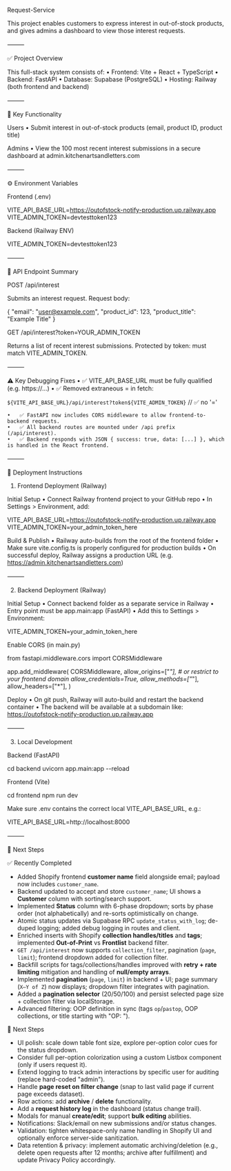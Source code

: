 Request-Service

This project enables customers to express interest in out-of-stock products, and gives admins a dashboard to view those interest requests.

⸻

✅ Project Overview

This full-stack system consists of:
	•	Frontend: Vite + React + TypeScript
	•	Backend: FastAPI
	•	Database: Supabase (PostgreSQL)
	•	Hosting: Railway (both frontend and backend)

⸻

🔧 Key Functionality

Users
	•	Submit interest in out-of-stock products (email, product ID, product title)

Admins
	•	View the 100 most recent interest submissions in a secure dashboard at admin.kitchenartsandletters.com

⸻

⚙️ Environment Variables

Frontend (.env)

VITE_API_BASE_URL=https://outofstock-notify-production.up.railway.app
VITE_ADMIN_TOKEN=devtesttoken123

Backend (Railway ENV)

VITE_ADMIN_TOKEN=devtesttoken123


⸻

🔁 API Endpoint Summary

POST /api/interest

Submits an interest request.
Request body:

{
  "email": "user@example.com",
  "product_id": 123,
  "product_title": "Example Title"
}

GET /api/interest?token=YOUR_ADMIN_TOKEN

Returns a list of recent interest submissions.
Protected by token: must match VITE_ADMIN_TOKEN.

⸻

⚠️ Key Debugging Fixes
	•	✅ VITE_API_BASE_URL must be fully qualified (e.g. https://...)
	•	✅ Removed extraneous = in fetch:

`${VITE_API_BASE_URL}/api/interest?token${VITE_ADMIN_TOKEN}` // ✅ no '='


	•	✅ FastAPI now includes CORS middleware to allow frontend-to-backend requests.
	•	✅ All backend routes are mounted under /api prefix (/api/interest).
	•	✅ Backend responds with JSON { success: true, data: [...] }, which is handled in the React frontend.

⸻

🚀 Deployment Instructions

1. Frontend Deployment (Railway)

Initial Setup
	•	Connect Railway frontend project to your GitHub repo
	•	In Settings > Environment, add:

VITE_API_BASE_URL=https://outofstock-notify-production.up.railway.app
VITE_ADMIN_TOKEN=your_admin_token_here



Build & Publish
	•	Railway auto-builds from the root of the frontend folder
	•	Make sure vite.config.ts is properly configured for production builds
	•	On successful deploy, Railway assigns a production URL (e.g. https://admin.kitchenartsandletters.com)

⸻

2. Backend Deployment (Railway)

Initial Setup
	•	Connect backend folder as a separate service in Railway
	•	Entry point must be app.main:app (FastAPI)
	•	Add this to Settings > Environment:

VITE_ADMIN_TOKEN=your_admin_token_here



Enable CORS (in main.py)

from fastapi.middleware.cors import CORSMiddleware

app.add_middleware(
    CORSMiddleware,
    allow_origins=["*"],  # or restrict to your frontend domain
    allow_credentials=True,
    allow_methods=["*"],
    allow_headers=["*"],
)

Deploy
	•	On git push, Railway will auto-build and restart the backend container
	•	The backend will be available at a subdomain like:
https://outofstock-notify-production.up.railway.app

⸻

3. Local Development

Backend (FastAPI)

cd backend
uvicorn app.main:app --reload

Frontend (Vite)

cd frontend
npm run dev

Make sure .env contains the correct local VITE_API_BASE_URL, e.g.:

VITE_API_BASE_URL=http://localhost:8000


⸻

🧩 Next Steps

✅ Recently Completed
- Added Shopify frontend **customer name** field alongside email; payload now includes `customer_name`.
- Backend updated to accept and store `customer_name`; UI shows a **Customer** column with sorting/search support.
- Implemented **Status** column with 6-phase dropdown; sorts by phase order (not alphabetically) and re-sorts optimistically on change.
- Atomic status updates via Supabase RPC `update_status_with_log`; de-duped logging; added debug logging in routes and client.
- Enriched inserts with Shopify **collection handles/titles** and **tags**; implemented **Out-of-Print** vs **Frontlist** backend filter.
- `GET /api/interest` now supports `collection_filter`, pagination (`page`, `limit`); frontend dropdown added for collection filter.
- Backfill scripts for tags/collections/handles improved with **retry + rate limiting** mitigation and handling of **null/empty arrays**.
- Implemented **pagination** (`page`, `limit`) in backend + UI; page summary (`X–Y of Z`) now displays; dropdown filter integrates with pagination.
- Added a **pagination selector** (20/50/100) and persist selected page size + collection filter via localStorage.
- Advanced filtering: OOP definition in sync (tags `op`/`pastop`, OOP collections, or title starting with "OP: ").

📌 Next Steps
- UI polish: scale down table font size, explore per-option color cues for the status dropdown.
- Consider full per-option colorization using a custom Listbox component (only if users request it).
- Extend logging to track admin interactions by specific user for auditing (replace hard-coded "admin").
- Handle **page reset on filter change** (snap to last valid page if current page exceeds dataset).
- Row actions: add **archive** / **delete** functionality.
- Add a **request history log** in the dashboard (status change trail).
- Modals for manual **create/edit**; support **bulk editing** abilities.
- Notifications: Slack/email on new submissions and/or status changes.
- Validation: tighten whitespace-only name handling in Shopify UI and optionally enforce server-side sanitization.
- Data retention & privacy: implement automatic archiving/deletion (e.g., delete open requests after 12 months; archive after fulfillment) and update Privacy Policy accordingly.